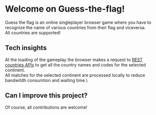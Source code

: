 # Welcome on Guess-the-flag!
Guess the flag is an online singleplayer browser game where you have to recognize the name of various countries from their flag and viceversa.\
All countries are supported!

## Tech insights
At the loading of the gameplay the browser makes a request to [REST countries APIs](restcountries.com) to get all the country names and codes for the selected continent.\
All matches for the selected continent are processed locally to reduce bandwitdh consumtion and waiting time.\

## Can I improve this project?
Of course, all contributions are welcome!
